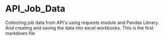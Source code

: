 # API_Job_Data
Collecting job data from API's using requests module and Pandas Library. And creating and saving the data into excel workbooks.
This is the first markdown file
